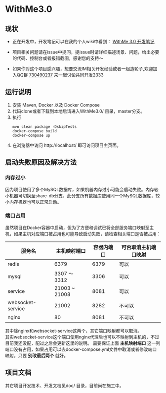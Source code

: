 # WithMe3.0
## 现状
- 正在开发中，开发笔记可以在我的个人wiki中看到：  [WithMe 3.0 开发笔记](https://wiki.icedsoul.cn/?file=011-%E9%A1%B9%E7%9B%AE/001-WithMe/001-WithMe%E5%BC%80%E5%8F%91%E7%AC%94%E8%AE%B0)

- 项目相关问题请在issue中提问，提issue时请详细描述场景、问题，给出必要的代码、控制台或者报错截图，感谢您的支持～

- 如果你对这个项目感兴趣，想要交流IM相关开发经验或者一起造轮子,欢迎加入QQ群 [730490237](https://jq.qq.com/?_wv=1027&k=5MscE6Q) 来一起讨论共同开发2333


## 运行说明
1. 安装 Maven, Docker 以及 Docker Compose
2. 代码clone或者下载到本地后请进入WithMe3.0/ 目录，master分支。
3. 执行 
    ```shell
    mvn clean package -DskipTests
    docker-compose build
    docker-compose up
    ```
4. 在浏览器中访问 http://localhost/ 即可访问项目主页面。
## 启动失败原因及解决方法
### 内存过小
因为项目使用了多个MySQL数据库，如果机器内存过小可能会启动失败。内存较小机器可切换至share-db分支，此分支所有数据库使用同一个MySQL数据库，较小内存机器也可以正常启动。

### 端口占用
虽然项目在Docker容器中启动，但为了方便和调试已将全部服务端口映射至主机，如果主机对应端口被占用也可能导致启动失败，请检查相关端口是否被占用：

| 服务名 | 主机映射端口 | 容器内端口 | 可否取消主机端口映射 |
| ---- | ---- | ---- | ----  |
| redis | 6379 | 6379 | 可以 |
| mysql | 3307 ～ 3312 | 3306 | 可以 |
| service | 21003 ~ 21008| 8081 | 可以 |
| websocket-service | 21002 | 8282 | 不可以 |
| nginx | 80 | 8081 | 不可以 |

其中除nginx和websocket-service这两个，其它端口映射都可以取消。  
其实websocket-service这个端口使用nginx代理后也可以不映射到主机的，不过目前我还没配，配过之后会更新这里的说明。
需要保证上面 **主机映射端口** 这一列端口没有占用，如果占用可以去docker-compose.yml文件中取消或者修改端口映射，只要 **别改最后两个** 就好。

## 项目文档
其它项目开发技术、开发文档见doc/ 目录，目前尚在施工中。